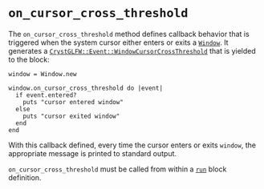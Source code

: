 # `on_cursor_cross_threshold`

The `on_cursor_cross_threshold` method defines callback behavior that is triggered when the system cursor either enters or exits a [`Window`](/deep-dive/window.md). It generates a [`CrystGLFW::Event::WindowCursorCrossThreshold`](/deep-dive/events/windowcursorcrossthreshold.md) that is yielded to the block:

```crystal
window = Window.new

window.on_cursor_cross_threshold do |event|
  if event.entered?
    puts "cursor entered window"
  else
    puts "cursor exited window"
  end
end
```

With this callback defined, every time the cursor enters or exits `window`, the appropriate message is printed to standard output.

`on_cursor_cross_threshold` must be called from within a [`run`](/the-run-block.md) block definition.